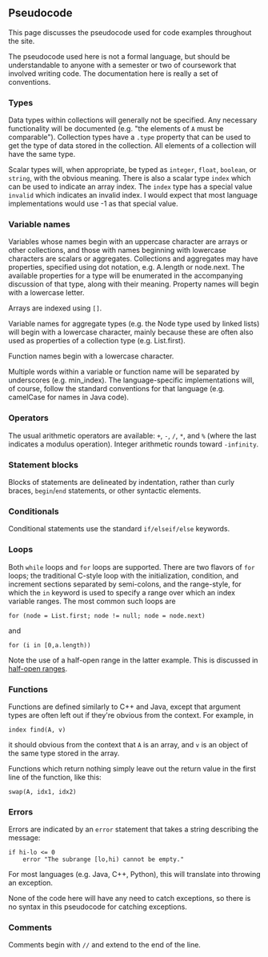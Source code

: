## Pseudocode

This page discusses the pseudocode used for code examples throughout the site.

The pseudocode used here is not a formal language, but should be understandable to anyone with a semester or two of coursework
that involved writing code.  The documentation here is really a set of conventions.

### Types

Data types within collections will generally not be specified.  Any necessary functionality will be documented
(e.g. "the elements of `A` must be comparable").  Collection types have a `.type` property that can be used to get
the type of data stored in the collection.  All elements of a collection will have the same type.

Scalar types will, when appropriate, be typed as `integer`, `float`, `boolean`, or `string`, with the obvious meaning.
There is also a scalar type `index` which can be used to indicate an array index.  The `index` type has a special value
`invalid` which indicates an invalid index.  I would expect that most language implementations would use -1 as that
special value.

### Variable names

Variables whose names begin with an uppercase character are arrays or other collections, and those with names beginning
with lowercase characters are scalars or aggregates.  Collections and aggregates may have properties, specified using dot
notation, e.g. A.length or node.next.  The available properties for a type will be enumerated in the accompanying discussion
of that type, along with their meaning.  Property names will begin with a lowercase letter.

Arrays are indexed using `[]`.

Variable names for aggregate types (e.g. the Node type used by linked lists) will begin with a lowercase character,
mainly because these are often also used as properties of a collection type (e.g. List.first).

Function names begin with a lowercase character.

Multiple words within a variable or function name will be separated by underscores (e.g. min_index).  The language-specific
implementations will, of course, follow the standard conventions for that language (e.g. camelCase for names in Java code).

### Operators

The usual arithmetic operators are available: `+`, `-`, `/`, `*`, and `%` (where the last indicates a modulus operation).
Integer arithmetic rounds toward `-infinity`.

### Statement blocks

Blocks of statements are delineated by indentation, rather than curly braces, `begin`/`end` statements, or other syntactic elements.
 
### Conditionals

Conditional statements use the standard `if/elseif/else` keywords.

### Loops

Both `while` loops and `for` loops are supported.  There are two flavors of `for` loops; the traditional C-style loop with
the initialization, condition, and increment sections separated by semi-colons, and the range-style, for which the `in`
keyword is used to specify a range over which an index variable ranges.  The most common such loops are
```
for (node = List.first; node != null; node = node.next)
```
and
```
for (i in [0,a.length))
```
Note the use of a half-open range in the latter example.  This is discussed in [half-open ranges](CS1/Half-open-ranges.md).

### Functions

Functions are defined similarly to C++ and Java, except that argument types are often left out if they're obvious from the context.
For example, in
```
index find(A, v)
```
it should obvious from the context that `A` is an array, and `v` is an object of the same type stored in the array.

Functions which return nothing simply leave out the return value in the first line of the function, like this:
```
swap(A, idx1, idx2)
```

### Errors

Errors are indicated by an `error` statement that takes a string describing the message:
```
if hi-lo <= 0
    error "The subrange [lo,hi) cannot be empty."
```
For most languages (e.g. Java, C++, Python), this will translate into throwing an exception.

None of the code here will have any need to catch exceptions, so there is no syntax in this pseudocode
for catching exceptions.

### Comments

Comments begin with `//` and extend to the end of the line.
